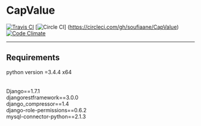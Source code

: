 # CapValue
[![Travis CI](https://travis-ci.org/soufiaane/CapValue.svg)](https://travis-ci.org/soufiaane/CapValue)
[![Circle CI](https://circleci.com/gh/soufiaane/CapValue.svg?style=shield)] (https://circleci.com/gh/soufiaane/CapValue)
[![Code Climate](https://codeclimate.com/github/soufiaane/CapValue.png)](https://codeclimate.com/github/soufiaane/CapValue)

------------------------------------------
Requirements
------------------------------------------
python version =3.4.4 x64<br><br><br>
Django==1.7.1 <br>
djangorestframework==3.0.0<br>
django_compressor==1.4<br>
django-role-permissions==0.6.2<br>
mysql-connector-python==2.1.3<br>
